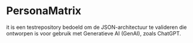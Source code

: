 # PersonaMatrix
it is een testrepository bedoeld om de JSON-architectuur te valideren die ontworpen is voor gebruik met Generatieve AI (GenAI), zoals ChatGPT.
